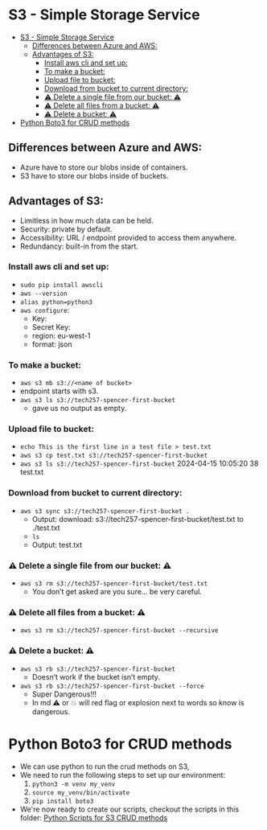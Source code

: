 # S3 - Simple Storage Service

- [S3 - Simple Storage Service](#s3---simple-storage-service)
  - [Differences between Azure and AWS:](#differences-between-azure-and-aws)
  - [Advantages of S3:](#advantages-of-s3)
    - [Install aws cli and set up:](#install-aws-cli-and-set-up)
    - [To make a bucket:](#to-make-a-bucket)
    - [Upload file to bucket:](#upload-file-to-bucket)
    - [Download from bucket to current directory:](#download-from-bucket-to-current-directory)
    - [:warning: Delete a single file from our bucket: :warning:](#warning-delete-a-single-file-from-our-bucket-warning)
    - [:warning: Delete all files from a bucket: :warning:](#warning-delete-all-files-from-a-bucket-warning)
    - [:warning: Delete a bucket: :warning:](#warning-delete-a-bucket-warning)
- [Python Boto3 for CRUD methods](#python-boto3-for-crud-methods)

## Differences between Azure and AWS:
- Azure have to store our blobs inside of containers.
- S3 have to store our blobs inside of buckets.

## Advantages of S3:
- Limitless in how much data can be held.
- Security: private by default.
- Accessibility: URL / endpoint provided to access them anywhere.
- Redundancy: built-in from the start.

### Install aws cli and set up:
- `sudo pip install awscli`
- `aws --version`
- `alias python=python3`
- `aws configure`:
    - Key:
    - Secret Key:
    - region: eu-west-1
    - format: json
    
### To make a bucket:
- `aws s3 mb s3://<name of bucket>`
- endpoint starts with s3.
- `aws s3 ls s3://tech257-spencer-first-bucket`
    - gave us no output as empty.

### Upload file to bucket:
- `echo This is the first line in a test file > test.txt`
- `aws s3 cp test.txt s3://tech257-spencer-first-bucket`
- `aws s3 ls s3://tech257-spencer-first-bucket` 2024-04-15 10:05:20         38 test.txt

### Download from bucket to current directory:
- `aws s3 sync s3://tech257-spencer-first-bucket .`
    - Output: download: s3://tech257-spencer-first-bucket/test.txt to ./test.txt
    - `ls`
    - Output: test.txt

### :warning: Delete a single file from our bucket: :warning:
- `aws s3 rm s3://tech257-spencer-first-bucket/test.txt`
    - You don’t get asked are you sure… be very careful.

### :warning: Delete all files from a bucket: :warning:
 - `aws s3 rm s3://tech257-spencer-first-bucket --recursive`

### :warning: Delete a bucket: :warning:
- `aws s3 rb s3://tech257-spencer-first-bucket`
    - Doesn’t work if the bucket isn’t empty.
- `aws s3 rb s3://tech257-spencer-first-bucket --force`
    - Super Dangerous!!!
    - In md :warning: or :boom: will red flag or explosion next to words so know is dangerous.

# Python Boto3 for CRUD methods
- We can use python to run the crud methods on S3, 
- We need to run the following steps to set up our environment:
  1. `python3 -m venv my_venv`
  2. `source my_venv/bin/activate`
  3. `pip install boto3`
- We're now ready to create our scripts, checkout the scripts in this folder: [Python Scripts for S3 CRUD methods](s3-python-scripts)